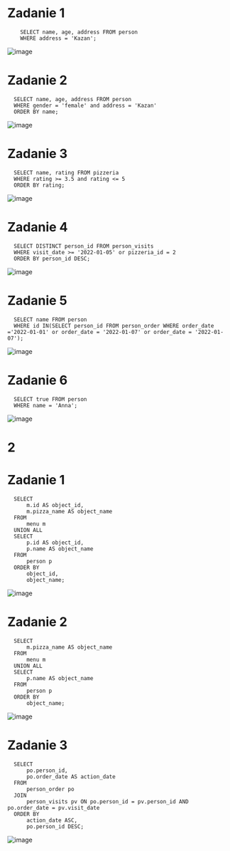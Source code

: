   # Zadanie 1
   
  ```
      SELECT name, age, address FROM person
      WHERE address = 'Kazan';
  ```
![image](https://github.com/Vzoreal123/sql/assets/113076179/51ed1858-a992-4e3a-a74e-2c5e95da4374)


 # Zadanie 2
  ``` 
    SELECT name, age, address FROM person
    WHERE gender = 'female' and address = 'Kazan'
    ORDER BY name;
  ```
![image](https://github.com/Vzoreal123/sql/assets/113076179/24ebc4f9-d1d3-4223-9ebc-267bda427dda)


 # Zadanie 3
  ``` 
    SELECT name, rating FROM pizzeria
    WHERE rating >= 3.5 and rating <= 5
    ORDER BY rating;
  ```

![image](https://github.com/Vzoreal123/sql/assets/113076179/77a8ef74-06f6-44ad-8ba4-7a0d36389e79)


 # Zadanie 4
  ``` 
    SELECT DISTINCT person_id FROM person_visits
    WHERE visit_date >= '2022-01-05' or pizzeria_id = 2
    ORDER BY person_id DESC;
  ```
![image](https://github.com/Vzoreal123/sql/assets/113076179/0d6068f8-e7dd-486d-977a-ede9f11c9887)


 # Zadanie 5
  ``` 
    SELECT name FROM person
    WHERE id IN(SELECT person_id FROM person_order WHERE order_date ='2022-01-01' or order_date = '2022-01-07' or order_date = '2022-01-07');
  ```
![image](https://github.com/Vzoreal123/sql/assets/113076179/a6a438d1-d80f-4585-b5e4-9d21e2e393e9)


 # Zadanie 6
  ``` 
    SELECT true FROM person
    WHERE name = 'Anna';
  ```

![image](https://github.com/Vzoreal123/sql/assets/113076179/ac6d91c9-6abb-4dfe-8374-937c29faa413)

# 2
 # Zadanie 1
  ``` 
    SELECT
        m.id AS object_id,
        m.pizza_name AS object_name
    FROM
        menu m
    UNION ALL
    SELECT
        p.id AS object_id,
        p.name AS object_name
    FROM
        person p
    ORDER BY
        object_id,
        object_name;
  ```
![image](https://github.com/Vzoreal123/sql/assets/113076179/0e8aac75-f21e-4fae-aeaf-df0d48c3a5ad)


# Zadanie 2
  ``` 
    SELECT
        m.pizza_name AS object_name
    FROM
        menu m
    UNION ALL
    SELECT
        p.name AS object_name
    FROM
        person p
    ORDER BY
        object_name;
  ```

![image](https://github.com/Vzoreal123/sql/assets/113076179/6f22ecd6-ee28-4a34-a0f6-5fd8b6524183)


# Zadanie 3
  ``` 
    SELECT
        po.person_id,
        po.order_date AS action_date
    FROM
        person_order po
    JOIN
        person_visits pv ON po.person_id = pv.person_id AND po.order_date = pv.visit_date
    ORDER BY
        action_date ASC,
        po.person_id DESC;
  ```

![image](https://github.com/Vzoreal123/sql/assets/113076179/cae429c8-cba5-4cf8-8bc4-c7959c3e4acb)






  
